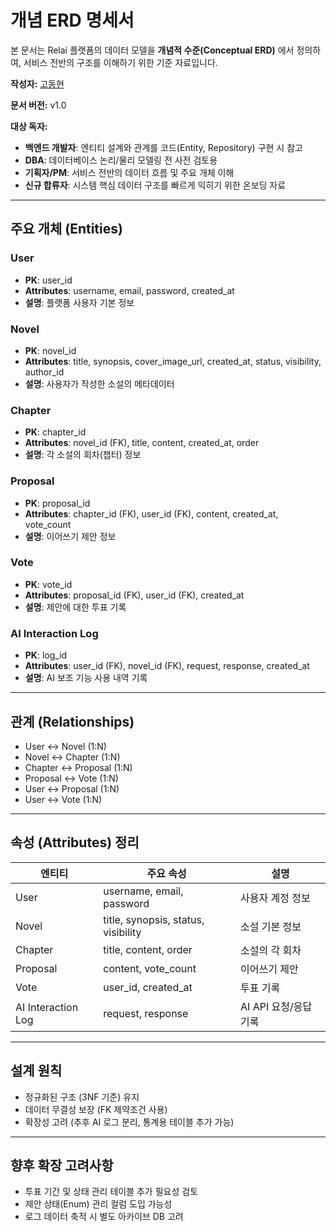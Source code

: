 # 개념 ERD 명세서

본 문서는 Relai 플랫폼의 데이터 모델을 **개념적 수준(Conceptual ERD)** 에서 정의하여, 서비스 전반의 구조를 이해하기 위한 기준 자료입니다.

**작성자:** [고동현](https://github.com/rhehdgus8831)

**문서 버전:** v1.0

**대상 독자:**
- **백엔드 개발자**: 엔티티 설계와 관계를 코드(Entity, Repository) 구현 시 참고
- **DBA**: 데이터베이스 논리/물리 모델링 전 사전 검토용
- **기획자/PM**: 서비스 전반의 데이터 흐름 및 주요 개체 이해
- **신규 합류자**: 시스템 핵심 데이터 구조를 빠르게 익히기 위한 온보딩 자료

---

## 주요 개체 (Entities)

### User
- **PK**: user_id
- **Attributes**: username, email, password, created_at
- **설명**: 플랫폼 사용자 기본 정보

### Novel
- **PK**: novel_id
- **Attributes**: title, synopsis, cover_image_url, created_at, status, visibility, author_id
- **설명**: 사용자가 작성한 소설의 메타데이터

### Chapter
- **PK**: chapter_id
- **Attributes**: novel_id (FK), title, content, created_at, order
- **설명**: 각 소설의 회차(챕터) 정보

### Proposal
- **PK**: proposal_id
- **Attributes**: chapter_id (FK), user_id (FK), content, created_at, vote_count
- **설명**: 이어쓰기 제안 정보

### Vote
- **PK**: vote_id
- **Attributes**: proposal_id (FK), user_id (FK), created_at
- **설명**: 제안에 대한 투표 기록

### AI Interaction Log
- **PK**: log_id
- **Attributes**: user_id (FK), novel_id (FK), request, response, created_at
- **설명**: AI 보조 기능 사용 내역 기록

---

## 관계 (Relationships)

- User ↔ Novel (1:N)
- Novel ↔ Chapter (1:N)
- Chapter ↔ Proposal (1:N)
- Proposal ↔ Vote (1:N)
- User ↔ Proposal (1:N)
- User ↔ Vote (1:N)

---

## 속성 (Attributes) 정리

| 엔티티 | 주요 속성 | 설명 |
|--------|-----------|------|
| User | username, email, password | 사용자 계정 정보 |
| Novel | title, synopsis, status, visibility | 소설 기본 정보 |
| Chapter | title, content, order | 소설의 각 회차 |
| Proposal | content, vote_count | 이어쓰기 제안 |
| Vote | user_id, created_at | 투표 기록 |
| AI Interaction Log | request, response | AI API 요청/응답 기록 |

---

## 설계 원칙

- 정규화된 구조 (3NF 기준) 유지
- 데이터 무결성 보장 (FK 제약조건 사용)
- 확장성 고려 (추후 AI 로그 분리, 통계용 테이블 추가 가능)

---

## 향후 확장 고려사항

- 투표 기간 및 상태 관리 테이블 추가 필요성 검토
- 제안 상태(Enum) 관리 컬럼 도입 가능성
- 로그 데이터 축적 시 별도 아카이브 DB 고려
